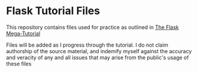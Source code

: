 # Flask Tutorial Files

This repository contains files used for practice as outlined in [The Flask Mega-Tutorial](https://blog.miguelgrinberg.com/post/the-flask-mega-tutorial-part-i-hello-world)

Files will be added as I progress through the tutorial.
I do not claim authorship of the source material, and indemify myself against the accuracy and veracity of any and all issues that may arise from the public's usage of these files


